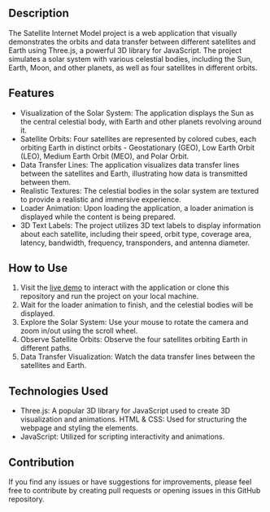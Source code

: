 <h2>Description</h2>

The Satellite Internet Model project is a web application that visually demonstrates the orbits and data transfer between different satellites and Earth using Three.js, a powerful 3D library for JavaScript. The project simulates a solar system with various celestial bodies, including the Sun, Earth, Moon, and other planets, as well as four satellites in different orbits.

<h2>Features</h2>

* Visualization of the Solar System: The application displays the Sun as the central celestial body, with Earth and other planets revolving around it.
* Satellite Orbits: Four satellites are represented by colored cubes, each orbiting Earth in distinct orbits - Geostationary (GEO), Low Earth Orbit (LEO), Medium Earth Orbit (MEO), and Polar Orbit.
* Data Transfer Lines: The application visualizes data transfer lines between the satellites and Earth, illustrating how data is transmitted between them.
* Realistic Textures: The celestial bodies in the solar system are textured to provide a realistic and immersive experience.
* Loader Animation: Upon loading the application, a loader animation is displayed while the content is being prepared.
* 3D Text Labels: The project utilizes 3D text labels to display information about each satellite, including their speed, orbit type, coverage area, latency, bandwidth, frequency, transponders, and antenna diameter.

<h2>How to Use</h2>

1. Visit the <a href="https://thriving-arithmetic-77f11d.netlify.app/">live demo</a> to interact with the application or clone this repository and run the project on your local machine.
2. Wait for the loader animation to finish, and the celestial bodies will be displayed.
3. Explore the Solar System: Use your mouse to rotate the camera and zoom in/out using the scroll wheel.
4. Observe Satellite Orbits: Observe the four satellites orbiting Earth in different paths.
5. Data Transfer Visualization: Watch the data transfer lines between the satellites and Earth.

<h2>Technologies Used</h2>

* Three.js: A popular 3D library for JavaScript used to create 3D visualization and animations.
HTML & CSS: Used for structuring the webpage and styling the elements.
* JavaScript: Utilized for scripting interactivity and animations.

<h2>Contribution</h2>

If you find any issues or have suggestions for improvements, please feel free to contribute by creating pull requests or opening issues in this GitHub repository.
